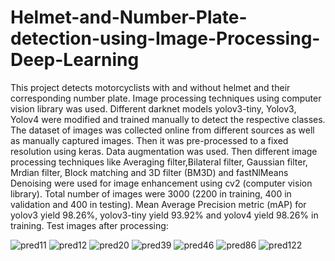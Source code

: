 # Helmet-and-Number-Plate-detection-using-Image-Processing-Deep-Learning
This project detects motorcyclists with and without helmet and their corresponding number plate. Image processing techniques using computer vision library was used. Different darknet models yolov3-tiny, Yolov3, Yolov4 were modified and trained manually to detect the respective classes.
The dataset of images was collected online from different sources as well as manually captured images. Then it was pre-processed to a fixed resolution using keras. Data augmentation was used. Then different image processing techniques like Averaging filter,Bilateral filter, Gaussian filter, Mrdian filter, Block matching and 3D filter (BM3D) and fastNlMeans Denoising were used for image enhancement using cv2 (computer vision library).
Total number of images were 3000 (2200 in training, 400 in validation and 400 in testing).
Mean Average Precision metric (mAP) for yolov3 yield 98.26%, yolov3-tiny yield 93.92% and yolov4 yield 98.26% in training.
Test images after processing:

![pred11](https://user-images.githubusercontent.com/85169246/123384700-5876ae80-d5b2-11eb-9445-9d50c4b716e9.jpg)
![pred12](https://user-images.githubusercontent.com/85169246/123384928-9d024a00-d5b2-11eb-8ed6-bc103ea4bbf5.jpg)
![pred20](https://user-images.githubusercontent.com/85169246/123384938-a25f9480-d5b2-11eb-89f4-8b24aeac4dd6.jpg)
![pred39](https://user-images.githubusercontent.com/85169246/123384950-a68bb200-d5b2-11eb-8c6b-9a0bb9bcf146.jpg)
![pred46](https://user-images.githubusercontent.com/85169246/123384961-aa1f3900-d5b2-11eb-9e81-2c51be9abc12.jpg)
![pred86](https://user-images.githubusercontent.com/85169246/123384993-b1dedd80-d5b2-11eb-973f-1bbc6b85f7a4.jpg)
![pred122](https://user-images.githubusercontent.com/85169246/123385003-b4413780-d5b2-11eb-8fff-578782d7f17d.jpg)
